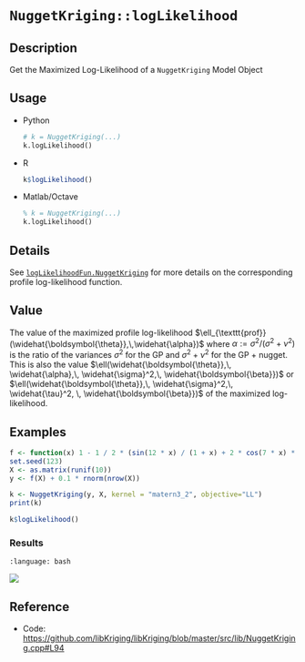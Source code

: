 # `NuggetKriging::logLikelihood`


## Description

Get the Maximized Log-Likelihood of a `NuggetKriging` Model Object


## Usage

* Python
    ```python
    # k = NuggetKriging(...)
    k.logLikelihood()
    ```
* R
    ```R
    k$logLikelihood()
    ```
* Matlab/Octave
    ```octave
    % k = NuggetKriging(...)
    k.logLikelihood()
    ```
	
## Details
 
See [`logLikelihoodFun.NuggetKriging`](logLikelihoodFun.NuggetKriging)
for more details on the corresponding profile log-likelihood function.

## Value

The value of the maximized profile log-likelihood
$\ell_{\texttt{prof}}(\widehat{\boldsymbol{\theta}},\,\widehat{\alpha})$
where $\alpha:= \sigma^2 / (\sigma^2 + \nu^2)$ is the ratio of the
variances $\sigma^2$ for the GP and $\sigma^2 + \nu^2$ for the GP $+$
nugget. This is also the value $\ell(\widehat{\boldsymbol{\theta}},\,
\widehat{\alpha},\, \widehat{\sigma}^2,\, \widehat{\boldsymbol{\beta}})$
or $\ell(\widehat{\boldsymbol{\theta}},\,
\widehat{\sigma}^2,\, \widehat{\tau}^2, \, \widehat{\boldsymbol{\beta}})$
of the maximized log-likelihood.


## Examples

```r
f <- function(x) 1 - 1 / 2 * (sin(12 * x) / (1 + x) + 2 * cos(7 * x) * x^5 + 0.7)
set.seed(123)
X <- as.matrix(runif(10))
y <- f(X) + 0.1 * rnorm(nrow(X))

k <- NuggetKriging(y, X, kernel = "matern3_2", objective="LL")
print(k)

k$logLikelihood()
```

### Results
```{literalinclude} ../functions/examples/logLikelihood.NuggetKriging.md.Rout
:language: bash
```
![](../functions/examples/logLikelihood.NuggetKriging.md.png)


## Reference

* Code: <https://github.com/libKriging/libKriging/blob/master/src/lib/NuggetKriging.cpp#L94>
